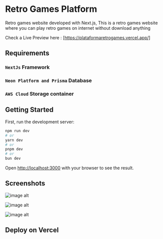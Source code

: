 # Retro Games Platform

Retro games website developed with Next.js, This is a retro games website where you can play retro games on internet without download anything

Check a Live Preview here : [https://plataformaretrogames.vercel.app/]

## Requirements
### `NextJs` Framework
### `Neon Platform and Prisma` Database
### `AWS Cloud` Storage container

## Getting Started

First, run the development server:

```bash
npm run dev
# or
yarn dev
# or
pnpm dev
# or
bun dev
```
Open [http://localhost:3000](http://localhost:3000) with your browser to see the result.

## Screenshots

![image alt](https://github.com/LuisPineruaVivas/Web_Peliculas_React/blob/8c975e22a27d31fd3dfa8c4ececb55b372b7d375/public/page/Landing.png)

![image alt](https://github.com/LuisPineruaVivas/Web_Peliculas_React/blob/8c975e22a27d31fd3dfa8c4ececb55b372b7d375/public/page/Games.png)

![image alt](https://github.com/LuisPineruaVivas/Web_Peliculas_React/blob/8c975e22a27d31fd3dfa8c4ececb55b372b7d375/public/page/Game.png)


## Deploy on Vercel


